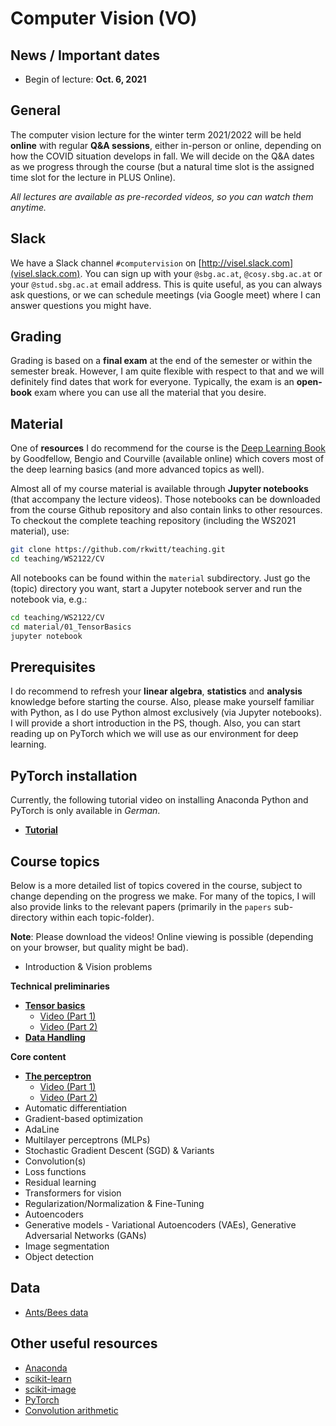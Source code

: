 # Computer Vision (VO)

## News / Important dates

- Begin of lecture: **Oct. 6, 2021**

## General

The computer vision lecture for the winter term 2021/2022 will be held **online** with regular **Q&A sessions**, either in-person or online, depending on how the COVID situation develops in fall. We will decide on the Q&A dates as we progress through the course (but a natural time slot is the assigned time slot for the lecture in PLUS Online).

*All lectures are available as pre-recorded videos, so you can watch them anytime.*

## Slack

We have a Slack channel `#computervision` on [http://visel.slack.com](visel.slack.com). You can sign up with your `@sbg.ac.at`, `@cosy.sbg.ac.at` or your `@stud.sbg.ac.at` email address. This is quite useful, as you can always ask questions, or we can schedule meetings (via Google meet) where I can answer questions you might have.

## Grading

Grading is based on a **final exam** at the end of the semester or within the semester break. However, I am quite flexible with respect to that and we will definitely find dates that work for everyone. Typically, the exam is an **open-book** exam where you can use all the material that you desire.

## Material

One of **resources** I do recommend for the course is the [Deep Learning Book](http://www.deeplearningbook.org/) by Goodfellow, Bengio and
Courville (available online) which covers most of the deep learning basics (and more advanced topics as well).

Almost all of my course material is available through **Jupyter notebooks** (that accompany the lecture videos). Those notebooks can be downloaded from the course Github repository and also contain links to other resources. To checkout the complete teaching repository (including the WS2021 material), use:

```bash
git clone https://github.com/rkwitt/teaching.git
cd teaching/WS2122/CV
```

All notebooks can be found within the `material` subdirectory. Just go the (topic) directory you want, start a Jupyter notebook server and run the notebook via, e.g.:

```bash
cd teaching/WS2122/CV
cd material/01_TensorBasics
jupyter notebook
```

## Prerequisites

I do recommend to refresh your **linear algebra**, **statistics** and
**analysis** knowledge before starting the course. Also, please make yourself
familiar with Python, as I do use Python almost exclusively (via Jupyter notebooks). I will provide a short introduction in the PS, though. Also, you can start reading up on PyTorch which we will use as our environment for deep learning.

## PyTorch installation

Currently, the following tutorial video on installing Anaconda Python and PyTorch is only available in *German*.

- [**Tutorial**](https://drive.google.com/file/d/10zHkyBmyxlaSF6u9FPgOPP7Uw9ztQyJ-/view?usp=sharing)

## Course topics

Below is a more detailed list of topics covered in the course, subject to change depending
on the progress we make. For many of the topics, I will also provide links to the relevant
papers (primarily in the `papers` sub-directory within each topic-folder).

**Note**: Please download the videos! Online viewing is possible (depending on your browser, but quality might be bad).

- Introduction & Vision problems

**Technical preliminaries**

- [**Tensor basics**](material/01.1_TensorBasics)
  - [Video (Part 1)](https://drive.google.com/file/d/1m70fcZylLI6310rZnQXbloMuatUHwz2N/view?usp=sharing)
  - [Video (Part 2)](https://drive.google.com/file/d/1GVWYzyqxNFvWDfR2HJqotGkjRAuadiTS/view?usp=sharing)
- [**Data Handling**](material/01.2_DataHandling )

**Core content**

- [**The perceptron**](material/02_Perceptron)
  - [Video (Part 1)](https://drive.google.com/file/d/1enV2K_-UVziiPHuTxW7k2PmZ71YA9pqJ/view?usp=sharing)
  - [Video (Part 2)](https://drive.google.com/file/d/1BSw3L6EhlZSlCAIl83MBSFGCHSU99CRd/view?usp=sharing)
- Automatic differentiation
- Gradient-based optimization
- AdaLine
- Multilayer perceptrons (MLPs)
- Stochastic Gradient Descent (SGD) & Variants
- Convolution(s)
- Loss functions
- Residual learning
- Transformers for vision
- Regularization/Normalization & Fine-Tuning
- Autoencoders
- Generative models - Variational Autoencoders (VAEs), Generative Adversarial Networks (GANs)
- Image segmentation
- Object detection

## Data

- [Ants/Bees data](https://drive.google.com/open?id=1izFo-gdrxvDy1klIlu-_RZn3JNTaeogg)

## Other useful resources

- [Anaconda](https://www.anaconda.com/distribution/)
- [scikit-learn](http://scikit-learn.org/stable/)
- [scikit-image](http://scikit-image.org/)
- [PyTorch](http://pytorch.org/)
- [Convolution arithmetic](https://github.com/vdumoulin/conv_arithmetic)
